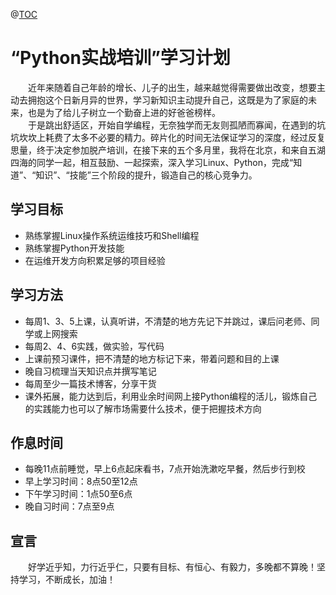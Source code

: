 @[TOC](目录)
# “Python实战培训”学习计划

&ensp;&ensp;&ensp;&ensp;近年来随着自己年龄的增长、儿子的出生，越来越觉得需要做出改变，想要主动去拥抱这个日新月异的世界，学习新知识主动提升自己，这既是为了家庭的未来，也是为了给儿子树立一个勤奋上进的好爸爸榜样。  
&ensp;&ensp;&ensp;&ensp;于是跳出舒适区，开始自学编程，无奈独学而无友则孤陋而寡闻，在遇到的坑坑坎坎上耗费了太多不必要的精力。碎片化的时间无法保证学习的深度，经过反复思量，终于决定参加脱产培训，在接下来的五个多月里，我将在北京，和来自五湖四海的同学一起，相互鼓励、一起探索，深入学习Linux、Python，完成“知道”、“知识”、“技能”三个阶段的提升，锻造自己的核心竞争力。  

## 学习目标
* 熟练掌握Linux操作系统运维技巧和Shell编程
* 熟练掌握Python开发技能
* 在运维开发方向积累足够的项目经验

## 学习方法
* 每周1、3、5上课，认真听讲，不清楚的地方先记下并跳过，课后问老师、同学或上网搜索
* 每周2、4、6实践，做实验，写代码
* 上课前预习课件，把不清楚的地方标记下来，带着问题和目的上课
* 晚自习梳理当天知识点并撰写笔记
* 每周至少一篇技术博客，分享干货
* 课外拓展，能力达到后，利用业余时间网上接Python编程的活儿，锻炼自己的实践能力也可以了解市场需要什么技术，便于把握技术方向

## 作息时间
* 每晚11点前睡觉，早上6点起床看书，7点开始洗漱吃早餐，然后步行到校
* 早上学习时间：8点50至12点
* 下午学习时间：1点50至6点
* 晚自习时间：7点至9点

## 宣言
&ensp;&ensp;&ensp;&ensp;好学近乎知，力行近乎仁，只要有目标、有恒心、有毅力，多晚都不算晚！坚持学习，不断成长，加油！


